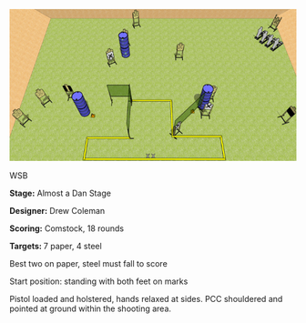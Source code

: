 ![Almost a Dan Stage](Stage%20Design.png)

WSB

<b>Stage:</b> Almost a Dan Stage

<b>Designer:</b> Drew Coleman

<b>Scoring:</b> Comstock, 18 rounds

<b>Targets: </b>7 paper, 4 steel

Best two on paper, steel must fall to score

Start position: standing with both feet on marks

Pistol loaded and holstered, hands relaxed at sides. PCC shouldered and pointed at ground within the shooting area.
